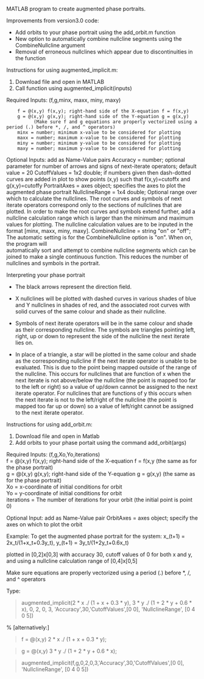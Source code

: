 MATLAB program to create augmented phase portraits.

Improvements from version3.0 code: 
-  Add orbits to your phase portrait using the add_orbit.m function
-  New option to automatically combine nullcline segments using the CombineNullcline argument
-  Removal of erroneous nullclines which appear due to discontinuities in the function

Instructions for using augmented_implicit.m: 
1. Download file and open in MATLAB
2. Call function using augmented_implicit(inputs)

Required Inputs: (f,g,minx, maxx, miny, maxy)  

        f = @(x,y) f(x,y); right-hand side of the X-equation f = f(x,y)
        g = @(x,y) g(x,y); right-hand side of the Y-equation g = g(x,y) 
              (Make sure f and g equations are properly vectorized using a period (.) before *, /, and ^ operators)
        minx = number; minimum x-value to be considered for plotting
        maxx = number; maximum x-value to be considered for plotting
        miny = number; minimum y-value to be considered for plotting
        maxy = number; maximum y-value to be considered for plotting

Optional Inputs: add as Name-Value pairs
    Accuracy = number; optional parameter for number of arrows and signs of 
       next-iterate operators; default value = 20
    CutoffValues = 1x2 double; if numbers given then dash-dotted curves are
       added in plot to show points (x,y) such that f(x,y)=cutoffx and
       g(x,y)=cutoffy
    PortraitAxes = axes object; specifies the axes to plot the augmented
       phase portrait
    NullclineRange = 1x4 double; Optional range over which to calculate the
       nullclines. The root curves and symbols of next iterate operators
       correspond only to the sections of nullclines that are plotted. In order
       to make the root curves and symbols extend further, add a nullcline calculation 
       range which is larger than the minimum and maximum values for plotting.
       The nullcline calculation values are to be inputed in the format
       [minx, maxx, miny, maxy].
    CombineNullcline = string "on" or "off"; The automatic setting is for the CombineNullcline option is "on". When on, the program will     
      automatically sort and attempt to combine nullcline segments which can be joined to make a single continuous function. This reduces the       number of nullclines and symbols in the portrait. 

Interpreting your phase portrait 

- The black arrows represent the direction field.

- X nullclines will be plotted with dashed curves in various shades of blue and Y nullclines in shades of red, 
    and the associated root curves with solid curves of the same colour and shade as their nullcline.

- Symbols of next iterate operators will be in the same colour and shade as their corresponding nullcline. 
    The symbols are triangles pointing left, right, up or down to represent the side of the nullcline the next iterate lies on. 

- In place of a triangle, a star will be plotted in the same colour and shade as the corresponding nullcline if the next iterate operator is unable to be evaluated. This is due to the point being mapped outside of the range of the nullcline. This occurs for nullclines that are function of x when the next iterate is not above/below the nullcline (the point is mapped too far to the left or right) so a value of up/down cannot be assigned to the next iterate operator. For nullclines that are functions of y this occurs when the next iterate is not to the left/right of the nullcline (the point is mapped too far up or down) so a value of left/right cannot be assigned to the next iterate operator.

Instructions for using add_orbit.m: 
  1. Download file and open in Matlab
  2. Add orbits to your phase portait using the command add_orbit(args)

Required Inputs: (f,g,Xo,Yo,iterations)  
  f = @(x,y) f(x,y); right-hand side of the X-equation f = f(x,y (the same as for the phase portrait)  
  g = @(x,y) g(x,y); right-hand side of the Y-equation g = g(x,y) (the same as for the phase portrait)  
  Xo = x-coordinate of initial conditions for orbit  
  Yo = y-coordinate of initial conditions for orbit  
  iterations = The number of iterations for your orbit (the initial point is point 0)  

Optional Input: add as Name-Value pair
  OrbitAxes = axes object; specify the axes on which to plot the orbit


Example: 
To get the augmented phase portrait for the system: 
x_(t+1) = 2x_t/(1+x_t+0.3y_t),
y_(t+1) = 3y_t/(1+2y_t+0.6x_t)

plotted in [0,2]x[0,3] with
accuracy 30,
cutoff values of 0 for both x and y, and 
using a nullcline calculation range of [0,4]x[0,5]

Make sure equations are properly vectorized using a period (.) before *, /, and ^ operators

Type:

> augmented_implicit(2 * x ./ (1 + x + 0.3 * y), 3 * y ./ (1 + 2 * y + 0.6 * x), 0, 2, 0, 3, 'Accuracy',30,'CutoffValues',[0 0], 'NullclineRange', [0 4 0 5])

% [alternatively:]

> f = @(x,y) 2 * x ./ (1 + x + 0.3 * y);

> g = @(x,y) 3 * y ./ (1 + 2 * y + 0.6 * x);

> augmented_implicit(f,g,0,2,0,3,'Accuracy',30,'CutoffValues',[0 0], 'NullclineRange', [0 4 0 5])
